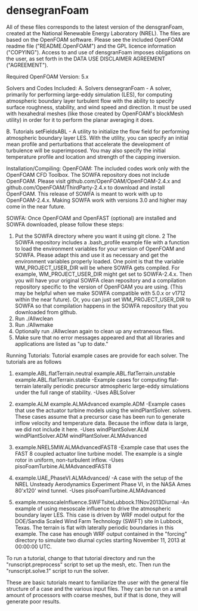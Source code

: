 # densegranFoam

All of these files corresponds to the latest version of the densgranFoam, created at the National Renewable Energy Laboratory (NREL).  The files are based on the OpenFOAM software. Please see the included OpenFOAM readme file ("README.OpenFOAM") and the GPL licence information ("COPYING"). Access to and use of densgranFoam imposes obligations on the user, as set forth in the DATA USE DISCLAIMER AGREEMENT ("AGREEMENT").

Required OpenFOAM Version:  5.x

Solvers and Codes Included:
A.  Solvers
    densegranFoam - A  solver, primarily for performing large-eddy simulation    (LES), for computing atmospheric boundary layer turbulent flow with
        the ability to specify surface roughness, stability, and wind speed        and direction. It must be used with hexahedral meshes (like those
        created by OpenFOAM's blockMesh utility) in order for it to perform       the planar averaging it does.


B.  Tutorials
    setFieldsABL - A utility to initialize the flow field for performing        atmospheric boundary layer LES.  With the utility, you can specify
        an initial mean profile and perturbations that accelerate the        development of turbulence will be superimposed.  You may also 
        specify the initial temperature profile and location and strength        of the capping inversion.



Installation/Compiling:
OpenFOAM:
   The included codes work only with the OpenFOAM CFD Toolbox.  The SOWFA
   repository does not include OpenFOAM.  Please visit 
   github.com/OpenFOAM/OpenFOAM-2.4.x and github.com/OpenFOAM/ThirdParty-2.4.x
   to download and install OpenFOAM.  This release of SOWFA is meant to work
   with up to OpenFOAM-2.4.x.  Making SOWFA work with versions 3.0 and higher
   may come in the near future.  


SOWFA:
   Once OpenFOAM and OpenFAST (optional) are installed and SOWFA downloaded, 
   please follow these steps:
   1.  Put the SOWFA directory where you want it using git clone.
   2   The SOWFA repository includes a .bash_profile example file with a
       function to load the environment variables for your version of OpenFOAM
       and SOWFA.  Please adapt this and use it as necessary and get the 
       environment variables properly loaded.  One point is that the variable
       WM_PROJECT_USER_DIR will be where SOWFA gets compiled.  For example,
       WM_PROJECT_USER_DIR might get set to SOWFA-2.4.x.  Then you will have
       your original SOWFA clean repository and a compilation repository
       specific to the version of OpenFOAM you are using. (This may be helpful
       when we make SOWFA compatible with 5.0.x or v1712 within the near
       future).  Or, you can just set WM_PROJECT_USER_DIR to SOWFA so that
       compilation happens in the SOWFA repository that you downloaded from
       github.
   3.  Run ./Allwclean
   4.  Run ./Allwmake
   5.  Optionally run ./Allwclean again to clean up any extraneous files.
   6.  Make sure that no error messages appeared and that all libraries and
       applications are listed as "up to date."  



Running Tutorials:
Tutorial example cases are provide for each solver. The tutorials are
as follows
1.  example.ABL.flatTerrain.neutral
    example.ABL.flatTerrain.unstable
    example.ABL.flatTerrain.stable
    -Example cases for computing flat-terrain laterally periodic precursor
     atmospheric large-eddy simulations under the full range of stability.
    -Uses ABLSolver

2.  example.ALM
    example.ALMAdvanced
    example.ADM
    -Example cases that use the actuator turbine models using the 
     windPlantSolver.<X> solvers.  These cases assume that a precursor
     case has been run to generate inflow velocity and temperature 
     data.  Because the inflow data is large, we did not include it here.
    -Uses windPlantSolver.ALM
          windPlantSolver.ADM
          windPlantSolver.ALMAdvanced

3.  example.NREL5MW.ALMAdvancedFAST8
    -Example case that uses the FAST 8 coupled actuator line turbine model.
     The example is a single rotor in uniform, non-turbulent inflow.
    -Uses pisoFoamTurbine.ALMAdvancedFAST8 
 
4.  example.UAE_PhaseVI.ALMAdvanced/
    -A case with the setup of the NREL Unsteady Aerodynamics Experiment
     Phase VI, in the NASA Ames 80'x120' wind tunnel.
    -Uses pisoFoamTurbine.ALMAdvanced

5.  example.mesoscaleInfluence.SWiFTsiteLubbock.11Nov2013Diurnal
    -An example of using mesoscale influence to drive the atmospheric
     boundary layer LES.  This case is driven by WRF model output
     for the DOE/Sandia Scaled Wind Farm Technology (SWiFT) site in 
     Lubbock, Texas.  The terrain is flat with laterally periodic
     boundaries in this example.  The case has enough WRF output
     contained in the "forcing" directory to simulate two diurnal
     cycles starting November 11, 2013 at 00:00:00 UTC.   

To run a tutorial, change to that tutorial directory and run the
"runscript.preprocess" script to set up the mesh, etc.  Then run the
"runscript.solve.1" script to run the solver.

These are basic tutorials meant to familiarize the user with the
general file structure of a case and the various input files.  They
can be run on a small amount of processors with coarse meshes, but if 
that is done, they will generate poor results. 
